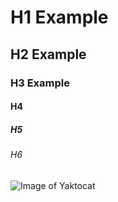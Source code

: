 # H1 Example
## H2 Example
### H3 Example
#### H4
##### H5 
###### H6

![Image of Yaktocat](https://octodex.github.com/images/yaktocat.png)
